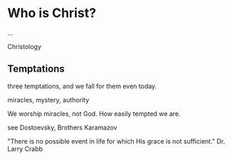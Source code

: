 # Who is Christ?

...

Christology 



## Temptations

three temptations, and we fall for them
 even today.
 


miracles, mystery, authority

We worship miracles, not God.
How easily tempted we are.

see Dostoevsky,
Brothers Karamazov 



"There is no possible event in life for which His grace is not sufficient."
Dr. Larry Crabb



